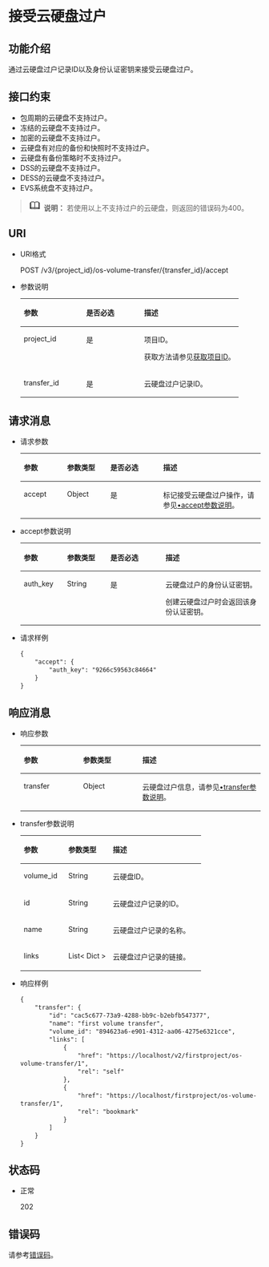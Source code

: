 # 接受云硬盘过户<a name="evs_04_3070"></a>

## 功能介绍<a name="zh-cn_topic_0092901819_section44805042171914"></a>

通过云硬盘过户记录ID以及身份认证密钥来接受云硬盘过户。

## 接口约束<a name="zh-cn_topic_0092901819_section47607821172029"></a>

-   包周期的云硬盘不支持过户。
-   冻结的云硬盘不支持过户。
-   加密的云硬盘不支持过户。
-   云硬盘有对应的备份和快照时不支持过户。
-   云硬盘有备份策略时不支持过户。
-   DSS的云硬盘不支持过户。
-   DESS的云硬盘不支持过户。
-   EVS系统盘不支持过户。

>![](public_sys-resources/icon-note.gif) **说明：** 
>若使用以上不支持过户的云硬盘，则返回的错误码为400。

## URI<a name="section161231357162018"></a>

-   URI格式

    POST /v3/\{project\_id\}/os-volume-transfer/\{transfer\_id\}/accept

-   参数说明

    <a name="table12588112032114"></a>
    <table><thead align="left"><tr id="row758802092117"><th class="cellrowborder" valign="top" width="28.57%" id="mcps1.1.4.1.1"><p id="p4588132015212"><a name="p4588132015212"></a><a name="p4588132015212"></a>参数</p>
    </th>
    <th class="cellrowborder" valign="top" width="26.529999999999998%" id="mcps1.1.4.1.2"><p id="p1758842014216"><a name="p1758842014216"></a><a name="p1758842014216"></a>是否必选</p>
    </th>
    <th class="cellrowborder" valign="top" width="44.9%" id="mcps1.1.4.1.3"><p id="p195886205215"><a name="p195886205215"></a><a name="p195886205215"></a>描述</p>
    </th>
    </tr>
    </thead>
    <tbody><tr id="row15881220162114"><td class="cellrowborder" valign="top" width="28.57%" headers="mcps1.1.4.1.1 "><p id="p858818206218"><a name="p858818206218"></a><a name="p858818206218"></a>project_id</p>
    </td>
    <td class="cellrowborder" valign="top" width="26.529999999999998%" headers="mcps1.1.4.1.2 "><p id="p10589120102111"><a name="p10589120102111"></a><a name="p10589120102111"></a>是</p>
    </td>
    <td class="cellrowborder" valign="top" width="44.9%" headers="mcps1.1.4.1.3 "><p id="p75891120182115"><a name="p75891120182115"></a><a name="p75891120182115"></a>项目ID。</p>
    <p id="p458952013210"><a name="p458952013210"></a><a name="p458952013210"></a>获取方法请参见<a href="获取项目ID.md">获取项目ID</a>。</p>
    </td>
    </tr>
    <tr id="row358911208217"><td class="cellrowborder" valign="top" width="28.57%" headers="mcps1.1.4.1.1 "><p id="p658914208211"><a name="p658914208211"></a><a name="p658914208211"></a>transfer_id</p>
    </td>
    <td class="cellrowborder" valign="top" width="26.529999999999998%" headers="mcps1.1.4.1.2 "><p id="p195891320132117"><a name="p195891320132117"></a><a name="p195891320132117"></a>是</p>
    </td>
    <td class="cellrowborder" valign="top" width="44.9%" headers="mcps1.1.4.1.3 "><p id="p358942015212"><a name="p358942015212"></a><a name="p358942015212"></a>云硬盘过户记录ID。</p>
    </td>
    </tr>
    </tbody>
    </table>


## 请求消息<a name="zh-cn_topic_0092901819_section3832507172056"></a>

-   请求参数

    <a name="evs_04_2107_evs_04_2106_table42671863"></a>
    <table><thead align="left"><tr id="evs_04_2107_evs_04_2106_row12592542"><th class="cellrowborder" valign="top" width="18%" id="mcps1.1.5.1.1"><p id="evs_04_2107_evs_04_2106_p13362997"><a name="evs_04_2107_evs_04_2106_p13362997"></a><a name="evs_04_2107_evs_04_2106_p13362997"></a>参数</p>
    </th>
    <th class="cellrowborder" valign="top" width="18%" id="mcps1.1.5.1.2"><p id="evs_04_2107_evs_04_2106_p8661001"><a name="evs_04_2107_evs_04_2106_p8661001"></a><a name="evs_04_2107_evs_04_2106_p8661001"></a>参数类型</p>
    </th>
    <th class="cellrowborder" valign="top" width="22%" id="mcps1.1.5.1.3"><p id="evs_04_2107_evs_04_2106_p30452481"><a name="evs_04_2107_evs_04_2106_p30452481"></a><a name="evs_04_2107_evs_04_2106_p30452481"></a>是否必选</p>
    </th>
    <th class="cellrowborder" valign="top" width="42%" id="mcps1.1.5.1.4"><p id="evs_04_2107_evs_04_2106_p50731910"><a name="evs_04_2107_evs_04_2106_p50731910"></a><a name="evs_04_2107_evs_04_2106_p50731910"></a>描述</p>
    </th>
    </tr>
    </thead>
    <tbody><tr id="evs_04_2107_evs_04_2106_row5187493615377"><td class="cellrowborder" valign="top" width="18%" headers="mcps1.1.5.1.1 "><p id="evs_04_2107_evs_04_2106_p4112025815377"><a name="evs_04_2107_evs_04_2106_p4112025815377"></a><a name="evs_04_2107_evs_04_2106_p4112025815377"></a>accept</p>
    </td>
    <td class="cellrowborder" valign="top" width="18%" headers="mcps1.1.5.1.2 "><p id="evs_04_2107_evs_04_2106_p4240658415377"><a name="evs_04_2107_evs_04_2106_p4240658415377"></a><a name="evs_04_2107_evs_04_2106_p4240658415377"></a>Object</p>
    </td>
    <td class="cellrowborder" valign="top" width="22%" headers="mcps1.1.5.1.3 "><p id="evs_04_2107_evs_04_2106_p1238131615377"><a name="evs_04_2107_evs_04_2106_p1238131615377"></a><a name="evs_04_2107_evs_04_2106_p1238131615377"></a>是</p>
    </td>
    <td class="cellrowborder" valign="top" width="42%" headers="mcps1.1.5.1.4 "><p id="evs_04_2107_evs_04_2106_p6336250715377"><a name="evs_04_2107_evs_04_2106_p6336250715377"></a><a name="evs_04_2107_evs_04_2106_p6336250715377"></a>标记接受云硬盘过户操作，请参见<a href="#evs_04_2107_li55316081111336">•accept参数说明</a>。</p>
    </td>
    </tr>
    </tbody>
    </table>


-   <a name="evs_04_2107_li55316081111336"></a>accept参数说明

    <a name="evs_04_2107_zh-cn_topic_0092887872_table881415614117"></a>
    <table><thead align="left"><tr id="evs_04_2107_zh-cn_topic_0092887872_row168152061012"><th class="cellrowborder" valign="top" width="18%" id="mcps1.1.5.1.1"><p id="evs_04_2107_zh-cn_topic_0092887872_p17815961816"><a name="evs_04_2107_zh-cn_topic_0092887872_p17815961816"></a><a name="evs_04_2107_zh-cn_topic_0092887872_p17815961816"></a>参数</p>
    </th>
    <th class="cellrowborder" valign="top" width="18%" id="mcps1.1.5.1.2"><p id="evs_04_2107_zh-cn_topic_0092887872_p9815116514"><a name="evs_04_2107_zh-cn_topic_0092887872_p9815116514"></a><a name="evs_04_2107_zh-cn_topic_0092887872_p9815116514"></a>参数类型</p>
    </th>
    <th class="cellrowborder" valign="top" width="23%" id="mcps1.1.5.1.3"><p id="evs_04_2107_zh-cn_topic_0092887872_p11815176017"><a name="evs_04_2107_zh-cn_topic_0092887872_p11815176017"></a><a name="evs_04_2107_zh-cn_topic_0092887872_p11815176017"></a>是否必选</p>
    </th>
    <th class="cellrowborder" valign="top" width="41%" id="mcps1.1.5.1.4"><p id="evs_04_2107_zh-cn_topic_0092887872_p881596417"><a name="evs_04_2107_zh-cn_topic_0092887872_p881596417"></a><a name="evs_04_2107_zh-cn_topic_0092887872_p881596417"></a>描述</p>
    </th>
    </tr>
    </thead>
    <tbody><tr id="evs_04_2107_zh-cn_topic_0092887872_row6815269119"><td class="cellrowborder" valign="top" width="18%" headers="mcps1.1.5.1.1 "><p id="evs_04_2107_p64366674111553"><a name="evs_04_2107_p64366674111553"></a><a name="evs_04_2107_p64366674111553"></a>auth_key</p>
    </td>
    <td class="cellrowborder" valign="top" width="18%" headers="mcps1.1.5.1.2 "><p id="evs_04_2107_p46318102111553"><a name="evs_04_2107_p46318102111553"></a><a name="evs_04_2107_p46318102111553"></a>String</p>
    </td>
    <td class="cellrowborder" valign="top" width="23%" headers="mcps1.1.5.1.3 "><p id="evs_04_2107_p60778811111553"><a name="evs_04_2107_p60778811111553"></a><a name="evs_04_2107_p60778811111553"></a>是</p>
    </td>
    <td class="cellrowborder" valign="top" width="41%" headers="mcps1.1.5.1.4 "><p id="evs_04_2107_p24136681111553"><a name="evs_04_2107_p24136681111553"></a><a name="evs_04_2107_p24136681111553"></a>云硬盘过户的身份认证密钥。</p>
    <p id="evs_04_2107_p1338232914415"><a name="evs_04_2107_p1338232914415"></a><a name="evs_04_2107_p1338232914415"></a>创建云硬盘过户时会返回该身份认证密钥。</p>
    </td>
    </tr>
    </tbody>
    </table>

-   请求样例

    ```
    {
        "accept": {
            "auth_key": "9266c59563c84664"
        }
    }
    ```


## 响应消息<a name="section10834135717381"></a>

-   响应参数

    <a name="evs_04_2107_table1265065712913"></a>
    <table><thead align="left"><tr id="evs_04_2107_row565045719919"><th class="cellrowborder" valign="top" width="24.67753224677532%" id="mcps1.1.4.1.1"><p id="evs_04_2107_p965065715915"><a name="evs_04_2107_p965065715915"></a><a name="evs_04_2107_p965065715915"></a>参数</p>
    </th>
    <th class="cellrowborder" valign="top" width="24.67753224677532%" id="mcps1.1.4.1.2"><p id="evs_04_2107_p1465018571910"><a name="evs_04_2107_p1465018571910"></a><a name="evs_04_2107_p1465018571910"></a>参数类型</p>
    </th>
    <th class="cellrowborder" valign="top" width="50.64493550644935%" id="mcps1.1.4.1.3"><p id="evs_04_2107_p14650857797"><a name="evs_04_2107_p14650857797"></a><a name="evs_04_2107_p14650857797"></a>描述</p>
    </th>
    </tr>
    </thead>
    <tbody><tr id="evs_04_2107_row1465012571994"><td class="cellrowborder" valign="top" width="24.67753224677532%" headers="mcps1.1.4.1.1 "><p id="evs_04_2107_p176508571198"><a name="evs_04_2107_p176508571198"></a><a name="evs_04_2107_p176508571198"></a>transfer</p>
    </td>
    <td class="cellrowborder" valign="top" width="24.67753224677532%" headers="mcps1.1.4.1.2 "><p id="evs_04_2107_p165035718911"><a name="evs_04_2107_p165035718911"></a><a name="evs_04_2107_p165035718911"></a>Object</p>
    </td>
    <td class="cellrowborder" valign="top" width="50.64493550644935%" headers="mcps1.1.4.1.3 "><p id="evs_04_2107_p665065715911"><a name="evs_04_2107_p665065715911"></a><a name="evs_04_2107_p665065715911"></a>云硬盘过户信息，请参见<a href="#evs_04_2107_li12496189111714">•transfer参数说明</a>。</p>
    </td>
    </tr>
    </tbody>
    </table>

-   <a name="evs_04_2107_li12496189111714"></a>transfer参数说明

    <a name="evs_04_2107_zh-cn_topic_0092901819_table6685576181553"></a>
    <table><thead align="left"><tr id="evs_04_2107_zh-cn_topic_0092901819_row1296752181553"><th class="cellrowborder" valign="top" width="24.67753224677532%" id="mcps1.1.4.1.1"><p id="evs_04_2107_zh-cn_topic_0092901819_p37928058181553"><a name="evs_04_2107_zh-cn_topic_0092901819_p37928058181553"></a><a name="evs_04_2107_zh-cn_topic_0092901819_p37928058181553"></a>参数</p>
    </th>
    <th class="cellrowborder" valign="top" width="24.67753224677532%" id="mcps1.1.4.1.2"><p id="evs_04_2107_zh-cn_topic_0092901819_p52273840181553"><a name="evs_04_2107_zh-cn_topic_0092901819_p52273840181553"></a><a name="evs_04_2107_zh-cn_topic_0092901819_p52273840181553"></a>参数类型</p>
    </th>
    <th class="cellrowborder" valign="top" width="50.64493550644935%" id="mcps1.1.4.1.3"><p id="evs_04_2107_zh-cn_topic_0092901819_p42375363181553"><a name="evs_04_2107_zh-cn_topic_0092901819_p42375363181553"></a><a name="evs_04_2107_zh-cn_topic_0092901819_p42375363181553"></a>描述</p>
    </th>
    </tr>
    </thead>
    <tbody><tr id="evs_04_2107_zh-cn_topic_0092901819_row569771417102"><td class="cellrowborder" valign="top" width="24.67753224677532%" headers="mcps1.1.4.1.1 "><p id="evs_04_2107_zh-cn_topic_0092901819_p369761461010"><a name="evs_04_2107_zh-cn_topic_0092901819_p369761461010"></a><a name="evs_04_2107_zh-cn_topic_0092901819_p369761461010"></a>volume_id</p>
    </td>
    <td class="cellrowborder" valign="top" width="24.67753224677532%" headers="mcps1.1.4.1.2 "><p id="evs_04_2107_zh-cn_topic_0092901819_p769712143104"><a name="evs_04_2107_zh-cn_topic_0092901819_p769712143104"></a><a name="evs_04_2107_zh-cn_topic_0092901819_p769712143104"></a>String</p>
    </td>
    <td class="cellrowborder" valign="top" width="50.64493550644935%" headers="mcps1.1.4.1.3 "><p id="evs_04_2107_zh-cn_topic_0092901819_p56979145107"><a name="evs_04_2107_zh-cn_topic_0092901819_p56979145107"></a><a name="evs_04_2107_zh-cn_topic_0092901819_p56979145107"></a>云硬盘ID。</p>
    </td>
    </tr>
    <tr id="evs_04_2107_zh-cn_topic_0092901819_row2457217151019"><td class="cellrowborder" valign="top" width="24.67753224677532%" headers="mcps1.1.4.1.1 "><p id="evs_04_2107_zh-cn_topic_0092901819_p94571174106"><a name="evs_04_2107_zh-cn_topic_0092901819_p94571174106"></a><a name="evs_04_2107_zh-cn_topic_0092901819_p94571174106"></a>id</p>
    </td>
    <td class="cellrowborder" valign="top" width="24.67753224677532%" headers="mcps1.1.4.1.2 "><p id="evs_04_2107_zh-cn_topic_0092901819_p174577172105"><a name="evs_04_2107_zh-cn_topic_0092901819_p174577172105"></a><a name="evs_04_2107_zh-cn_topic_0092901819_p174577172105"></a>String</p>
    </td>
    <td class="cellrowborder" valign="top" width="50.64493550644935%" headers="mcps1.1.4.1.3 "><p id="evs_04_2107_zh-cn_topic_0092901819_p18457171718107"><a name="evs_04_2107_zh-cn_topic_0092901819_p18457171718107"></a><a name="evs_04_2107_zh-cn_topic_0092901819_p18457171718107"></a>云硬盘过户记录的ID。</p>
    </td>
    </tr>
    <tr id="evs_04_2107_zh-cn_topic_0092901819_row527752431012"><td class="cellrowborder" valign="top" width="24.67753224677532%" headers="mcps1.1.4.1.1 "><p id="evs_04_2107_zh-cn_topic_0092901819_p10277112415105"><a name="evs_04_2107_zh-cn_topic_0092901819_p10277112415105"></a><a name="evs_04_2107_zh-cn_topic_0092901819_p10277112415105"></a>name</p>
    </td>
    <td class="cellrowborder" valign="top" width="24.67753224677532%" headers="mcps1.1.4.1.2 "><p id="evs_04_2107_zh-cn_topic_0092901819_p4277132441017"><a name="evs_04_2107_zh-cn_topic_0092901819_p4277132441017"></a><a name="evs_04_2107_zh-cn_topic_0092901819_p4277132441017"></a>String</p>
    </td>
    <td class="cellrowborder" valign="top" width="50.64493550644935%" headers="mcps1.1.4.1.3 "><p id="evs_04_2107_zh-cn_topic_0092901819_p827720241108"><a name="evs_04_2107_zh-cn_topic_0092901819_p827720241108"></a><a name="evs_04_2107_zh-cn_topic_0092901819_p827720241108"></a>云硬盘过户记录的名称。</p>
    </td>
    </tr>
    <tr id="evs_04_2107_zh-cn_topic_0092901819_row10511614102910"><td class="cellrowborder" valign="top" width="24.67753224677532%" headers="mcps1.1.4.1.1 "><p id="evs_04_2107_zh-cn_topic_0092901819_p19144131917296"><a name="evs_04_2107_zh-cn_topic_0092901819_p19144131917296"></a><a name="evs_04_2107_zh-cn_topic_0092901819_p19144131917296"></a>links</p>
    </td>
    <td class="cellrowborder" valign="top" width="24.67753224677532%" headers="mcps1.1.4.1.2 "><p id="evs_04_2107_zh-cn_topic_0092901819_p950720235293"><a name="evs_04_2107_zh-cn_topic_0092901819_p950720235293"></a><a name="evs_04_2107_zh-cn_topic_0092901819_p950720235293"></a>List&lt; Dict &gt;</p>
    </td>
    <td class="cellrowborder" valign="top" width="50.64493550644935%" headers="mcps1.1.4.1.3 "><p id="evs_04_2107_zh-cn_topic_0092901819_p184902291294"><a name="evs_04_2107_zh-cn_topic_0092901819_p184902291294"></a><a name="evs_04_2107_zh-cn_topic_0092901819_p184902291294"></a>云硬盘过户记录的链接。</p>
    </td>
    </tr>
    </tbody>
    </table>

-   响应样例

    ```
    {
        "transfer": {
            "id": "cac5c677-73a9-4288-bb9c-b2ebfb547377", 
            "name": "first volume transfer", 
            "volume_id": "894623a6-e901-4312-aa06-4275e6321cce", 
            "links": [
                {
                    "href": "https://localhost/v2/firstproject/os-volume-transfer/1", 
                    "rel": "self"
                }, 
                {
                    "href": "https://localhost/firstproject/os-volume-transfer/1", 
                    "rel": "bookmark"
                }
            ]
        }
    }
    ```


## 状态码<a name="zh-cn_topic_0092901819_section10353980172239"></a>

-   正常

    202


## 错误码<a name="section431317151242"></a>

请参考[错误码](错误码.md)。

